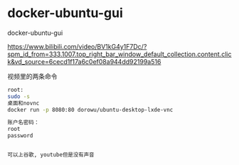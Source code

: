 # docker-ubuntu-gui
docker-ubuntu-gui

https://www.bilibili.com/video/BV1kG4y1F7Dc/?spm_id_from=333.1007.top_right_bar_window_default_collection.content.click&vd_source=6cecd1f17a6c0ef08a944dd92199a516

视频里的两条命令
```bash
root:
sudo -s
桌面和novnc
docker run -p 8080:80 dorowu/ubuntu-desktop-lxde-vnc

账户名密码：
root
password


可以上谷歌, youtube但是没有声音

```




